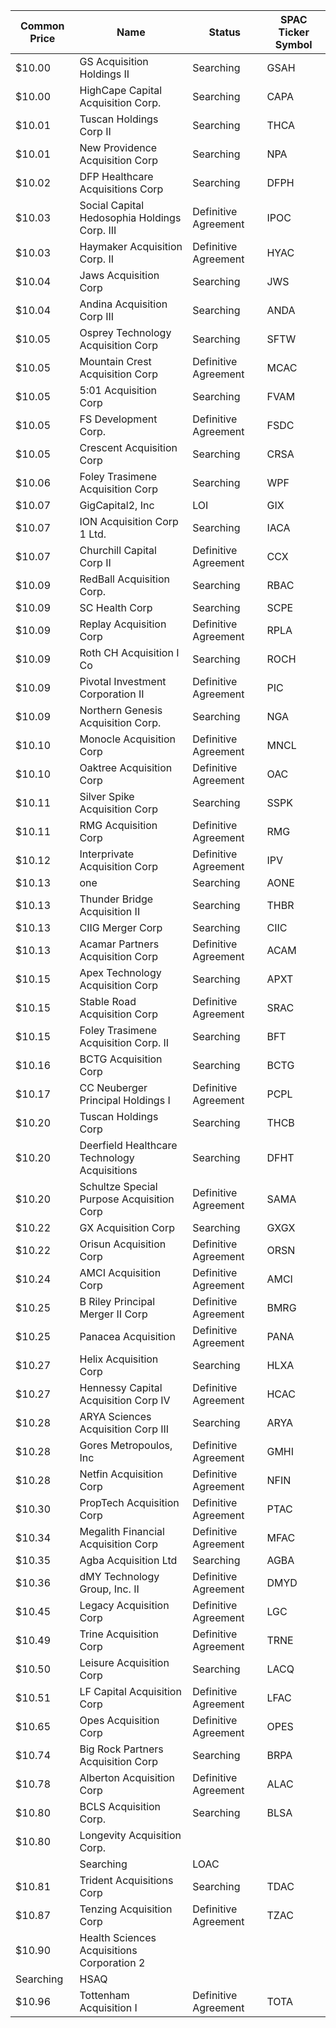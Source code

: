 Common Price  | Name                                         | Status               | SPAC Ticker Symbol
------------- | -------------------------------------------- | -------------------- | ------------------
$10.00        | GS Acquisition Holdings II                   | Searching            | GSAH              
$10.00        | HighCape Capital Acquisition Corp.           | Searching            | CAPA              
$10.01        | Tuscan Holdings Corp II                      | Searching            | THCA              
$10.01        | New Providence Acquisition Corp              | Searching            | NPA               
$10.02        | DFP Healthcare Acquisitions Corp             | Searching            | DFPH              
$10.03        | Social Capital Hedosophia Holdings Corp. III | Definitive Agreement | IPOC              
$10.03        | Haymaker Acquisition Corp. II                | Definitive Agreement | HYAC              
$10.04        | Jaws Acquisition Corp                        | Searching            | JWS               
$10.04        | Andina Acquisition Corp III                  | Searching            | ANDA              
$10.05        | Osprey Technology Acquisition Corp           | Searching            | SFTW              
$10.05        | Mountain Crest Acquisition Corp              | Definitive Agreement | MCAC              
$10.05        | 5:01 Acquisition Corp                        | Searching            | FVAM              
$10.05        | FS Development Corp.                         | Definitive Agreement | FSDC              
$10.05        | Crescent Acquisition Corp                    | Searching            | CRSA              
$10.06        | Foley Trasimene Acquisition Corp             | Searching            | WPF               
$10.07        | GigCapital2, Inc                             | LOI                  | GIX               
$10.07        | ION Acquisition Corp 1 Ltd.                  | Searching            | IACA              
$10.07        | Churchill Capital Corp II                    | Definitive Agreement | CCX               
$10.09        | RedBall Acquisition Corp.                    | Searching            | RBAC              
$10.09        | SC Health Corp                               | Searching            | SCPE              
$10.09        | Replay Acquisition Corp                      | Definitive Agreement | RPLA              
$10.09        | Roth CH Acquisition I Co                     | Searching            | ROCH              
$10.09        | Pivotal Investment Corporation II            | Definitive Agreement | PIC               
$10.09        | Northern Genesis Acquisition Corp.           | Searching            | NGA               
$10.10        | Monocle Acquisition Corp                     | Definitive Agreement | MNCL              
$10.10        | Oaktree Acquisition Corp                     | Definitive Agreement | OAC               
$10.11        | Silver Spike Acquisition Corp                | Searching            | SSPK              
$10.11        | RMG Acquisition Corp                         | Definitive Agreement | RMG               
$10.12        | Interprivate Acquisition Corp                | Definitive Agreement | IPV               
$10.13        | one                                          | Searching            | AONE              
$10.13        | Thunder Bridge Acquisition II                | Searching            | THBR              
$10.13        | CIIG Merger Corp                             | Searching            | CIIC              
$10.13        | Acamar Partners Acquisition Corp             | Definitive Agreement | ACAM              
$10.15        | Apex Technology Acquisition Corp             | Searching            | APXT              
$10.15        | Stable Road Acquisition Corp                 | Definitive Agreement | SRAC              
$10.15        | Foley Trasimene Acquisition Corp. II         | Searching            | BFT               
$10.16        | BCTG Acquisition Corp                        | Searching            | BCTG              
$10.17        | CC Neuberger Principal Holdings I            | Definitive Agreement | PCPL              
$10.20        | Tuscan Holdings Corp                         | Searching            | THCB              
$10.20        | Deerfield Healthcare Technology Acquisitions | Searching            | DFHT              
$10.20        | Schultze Special Purpose Acquisition Corp    | Definitive Agreement | SAMA              
$10.22        | GX Acquisition Corp                          | Searching            | GXGX              
$10.22        | Orisun Acquisition Corp                      | Definitive Agreement | ORSN              
$10.24        | AMCI Acquisition Corp                        | Definitive Agreement | AMCI              
$10.25        | B Riley Principal Merger II Corp             | Definitive Agreement | BMRG              
$10.25        | Panacea Acquisition                          | Definitive Agreement | PANA              
$10.27        | Helix Acquisition Corp                       | Searching            | HLXA              
$10.27        | Hennessy Capital Acquisition Corp IV         | Definitive Agreement | HCAC              
$10.28        | ARYA Sciences Acquisition Corp III           | Searching            | ARYA              
$10.28        | Gores Metropoulos, Inc                       | Definitive Agreement | GMHI              
$10.28        | Netfin Acquisition Corp                      | Definitive Agreement | NFIN              
$10.30        | PropTech Acquisition Corp                    | Definitive Agreement | PTAC              
$10.34        | Megalith Financial Acquisition Corp          | Definitive Agreement | MFAC              
$10.35        | Agba Acquisition Ltd                         | Searching            | AGBA              
$10.36        | dMY Technology Group, Inc. II                | Definitive Agreement | DMYD              
$10.45        | Legacy Acquisition Corp                      | Definitive Agreement | LGC               
$10.49        | Trine Acquisition Corp                       | Definitive Agreement | TRNE              
$10.50        | Leisure Acquisition Corp                     | Searching            | LACQ              
$10.51        | LF Capital Acquisition Corp                  | Definitive Agreement | LFAC              
$10.65        | Opes Acquisition Corp                        | Definitive Agreement | OPES              
$10.74        | Big Rock Partners Acquisition Corp           | Searching            | BRPA              
$10.78        | Alberton Acquisition Corp                    | Definitive Agreement | ALAC              
$10.80        | BCLS Acquisition Corp.                       | Searching            | BLSA              
$10.80        | Longevity Acquisition Corp.
                 | Searching            | LOAC              
$10.81        | Trident Acquisitions Corp                    | Searching            | TDAC              
$10.87        | Tenzing Acquisition Corp                     | Definitive Agreement | TZAC              
$10.90        | Health Sciences Acquisitions Corporation 2
  | Searching            | HSAQ              
$10.96        | Tottenham Acquisition I                      | Definitive Agreement | TOTA              
